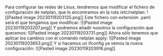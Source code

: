 Para configurar las redes de Linux, tendremos que modificar el fichero de configuración de netplan, que lo encontramos en la ruta /etc/netplan:
![[Pasted image 20230119203125.png]]
Este fichero con extensión .yaml será el que tengamos que modificar:
![[Pasted image 20230119203207.png]]
Y podremos añadir nosotros la configuración que queramos:
![[Pasted image 20230119203731.png]]
Ahora sólo tenemos que aplicar los cambios con el comando netplan apply:
![[Pasted image 20230119203853.png]]
Y si hacemos un ifconfig ya vemos la nueva configuración:
![[Pasted image 20230119203916.png]]
